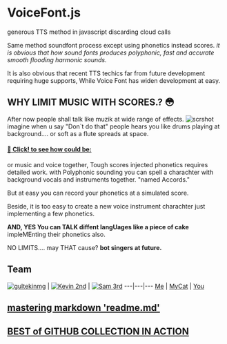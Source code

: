 # VoiceFont.js
generous TTS method in javascript discarding cloud calls


Same method soundfont process except using phonetics instead scores. 
_it is obvious that how sound fonts produces polyphonic, fast and accurate smooth flooding harmonic sounds._

It is also obvious that recent TTS techics far from future development requiring huge supports, While Voice Font has widen development at easy. 

## WHY LIMIT MUSIC WITH SCORES.? :flushed:

After now people shall talk like muzik at wide range of effects. 
![scrshot](https://gultekinmg.github.io/images/voiceWoman.jpg)
imagine when u say "Don`t do that" people hears you like drums playing at background....
or soft as a flute spreads at space.
#### <a href="https://gultekinmg.github.io/WebRTC/voicefont/">:woman: Click! to see how could be:</a>
or music and voice together, Tough scores injected phonetics requires detailed work.
with Polyphonic sounding you can spell a charachter with background vocals and instruments together. "named Accords."

But at easy you can record your phonetics at a simulated score.


Beside, it is too easy to create a new voice instrument charachter just implementing a few phonetics.

__AND, YES You can TALK diffent langUages like a piece of cake__ impleMEnting their phonetics also. 

NO LIMITS.... may THAT cause? __bot singers at future.__

## Team
[![gultekinmg](https://avatars3.githubusercontent.com/u/2363843?s=144)](https://github.com/gultekinmg) | 
[![Kevin 2nd](https://gravatar.com/avatar/48fa294e3cd41680b80d3ed6345c7b4d?s=144)](https://github.com/gultekinmg) | 
[![Sam 3rd](https://gravatar.com/avatar/30aba8d6414326b745aa2516f5067d53?s=144)](https://github.com/gultekinmg)
---|---|---
[Me](https://github.com/gultekinmg) | [MyCat](https://github.com/gultekinmg) | [You ](https://github.com/gultekinmg)

## [mastering markdown 'readme.md'](https://guides.github.com/features/mastering-markdown/)


## [BEST of GITHUB COLLECTION IN ACTION](https://gultekinmg.github.io/)

